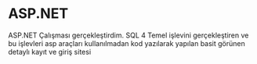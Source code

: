 # ASP.NET
ASP.NET Çalışması gerçekleştirdim. SQL 4 Temel işlevini gerçekleştiren ve bu işlevleri asp araçları kullanılmadan kod yazılarak yapılan basit görünen detaylı kayıt ve giriş sitesi
